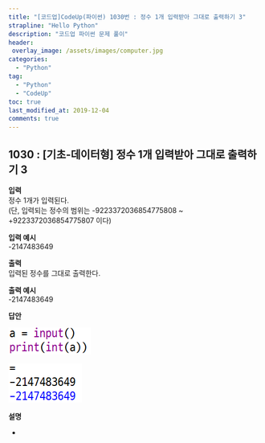 ```yaml
---
title: "[코드업]CodeUp(파이썬) 1030번 : 정수 1개 입력받아 그대로 출력하기 3"
strapline: "Hello Python"
description: "코드업 파이썬 문제 풀이"
header:
 overlay_image: /assets/images/computer.jpg
categories:
  - "Python"
tag:
  - "Python"
  - "CodeUp"
toc: true
last_modified_at: 2019-12-04
comments: true
---
```


## 1030 : [기초-데이터형] 정수 1개 입력받아 그대로 출력하기 3


**입력**<br>
정수 1개가 입력된다.<br>
(단, 입력되는 정수의 범위는 -9223372036854775808 ~ +9223372036854775807 이다)

**입력 예시**<br>
-2147483649

**출력**<br>
입력된 정수를 그대로 출력한다.

**출력 예시**<br>
-2147483649


**답안**<br>

![a1030](/assets/images/1030-1.jpg)<br>

![a1030](/assets/images/1030-2.jpg)


**설명**

-